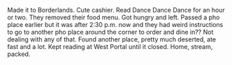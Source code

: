 Made it to Borderlands. Cute cashier. Read Dance Dance Dance for an hour or two. They removed their food menu. Got hungry and left. Passed a pho place earlier but it was after 2:30 p.m. now and they had weird instructions to go to another pho place around the corner to order and dine in?? Not dealing with any of that. Found another place, pretty much deserted, ate fast and a lot. Kept reading at West Portal until it closed. Home, stream, packed.
